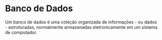 # Banco de Dados
Um banco de dados é uma coleção organizada de informações - ou dados - estruturadas, normalmente armazenadas eletronicamente em um sistema de computador.




